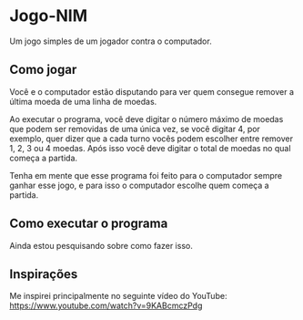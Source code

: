 # Jogo-NIM
Um jogo simples de um jogador contra o computador.

## Como jogar
Você e o computador estão disputando para ver quem consegue remover a última moeda de uma linha de moedas.

Ao executar o programa, você deve digitar o número máximo de moedas que podem ser removidas de uma única vez, se você digitar 4, por exemplo, quer dizer que a cada turno vocês podem escolher entre remover 1, 2, 3 ou 4 moedas. Após isso você deve digitar o total de moedas no qual começa a partida.

Tenha em mente que esse programa foi feito para o computador sempre ganhar esse jogo, e para isso o computador escolhe quem começa a partida.

## Como executar o programa
Ainda estou pesquisando sobre como fazer isso.

## Inspirações
Me inspirei principalmente no seguinte vídeo do YouTube: https://www.youtube.com/watch?v=9KABcmczPdg